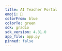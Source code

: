 ```yaml
---
title: AI Teacher Portal
emoji: 🤖
colorFrom: blue
colorTo: green
sdk: gradio
sdk_version: 4.31.0
app_file: app.py
pinned: false
---
```


